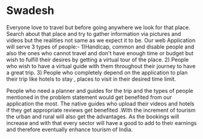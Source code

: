 # Swadesh
Everyone love to travel but before going anywhere we look for that place. Search about that place and try to gather information via pictures and videos but the realities not same as we expect it to be.
Our web Application will serve 3 types of people:-
1)Handicap, common and disable people and also the ones who cannot travel and don't have enough time or budget but wish to fulfill their desires by getting a virtual tour of the place.
2) People who wish to have a virtual guide with them throughout their journey to have a great trip.
3) People who completely depend on the application to plan their trip like hotels to stay , places to visit in their desired time limit.

People who need a planner and guides for the trip and the types of people mentioned in the problem statement would get benefited from our application the most. The native guides who upload their videos and hotels if they get appropriate reviews get benefited .With the increment of tourism the urban and rural will also get the advantages. As the bookings will increase and with that every sector will have a good to add to their earnings and therefore eventually enhance tourism of India.


